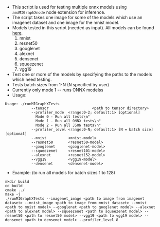 * This script is used for testing multiple onnx models using ```amdMIGraphXnode``` node extension for inference.
* The script takes one image for some of the models which use an imagenet dataset and one image for the mnist model.
* Models tested in this script (needed as input). All models can be found [here](https://github.com/onnx/models). 
  1. mnist
  2. resnet50
  3. googlenet
  4. alexnet
  5. densenet
  6. squeezenet
  7. vgg19
* Test one or more of the models by specifying the paths to the models which need testing.
* Tests batch sizes from 1-N (N specified by user)
* Currently only mode 1 -- runs ONNX modelss
* Usage:
```
Usage: ./runMIGraphXTests
            --tensor                    <path to tensor directory>
            --profiler_mode  <range:0-2; default:1> [optional]
              Mode 0 - Run all tests\n"
              Mode 1 - Run all ONNX tests\n"
              Mode 2 - Run all JSON tests\n"
            --profiler_level <range:0-N; default:1> [N = batch size][optional]
            --mnist          <mnist-model>   
            --resnet50       <resnet50-model>
            --googlenet      <googlenet-model>
            --squeezenet     <resnet101-model>
            --alexnet        <resnet152-model>
            --vgg19          <vgg19-model>
            --densenet       <densenet-model>
```
* Example: (to run all models for batch sizes 1 to 128)
```
mkdir build
cd build
cmake ../
make -j
./runMIGraphXTests --imagenet_image <path to image from imagenet dataset> --mnist_image <path to image from mnist dataset> --mnist <path to mnist model> --googlenet <path to googlenet model> --alexnet <path to alexnet model> --squeezenet <path to squeezenet model> --resnet50 <path to resnet50 model> --vgg19 <path to vgg19 model> --densenet <path to densenet model> --profiler_level 8
```

